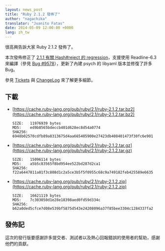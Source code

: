 ```yaml
---
layout: news_post
title: "Ruby 2.1.2 發佈了"
author: "nagachika"
translator: "Juanito Fatas"
date: 2014-05-09 12:00:00 +0000
lang: zh_tw
---
```


很高興告訴大家 Ruby 2.1.2 發佈了。

本次發佈修正了 [2.1.1 有關 Hash#reject 的 regression](https://www.ruby-lang.org/zh_tw/news/2014/03/10/regression-of-hash-reject-in-ruby-2-1-1/)，支援使用 Readline-6.3 來編譯（參見 [Bug #9578](https://bugs.ruby-lang.org/issues/9578)），更新了內建 psych 的 libyaml 版本並修復了許多 Bug。

參見 [Tickets](https://bugs.ruby-lang.org/projects/ruby-21/issues?set_filter=1&amp;status_id=5)
與 [ChangeLog](https://svn.ruby-lang.org/repos/ruby/tags/v2_1_2/ChangeLog)
來了解更多細節。

## 下載

* [https://cache.ruby-lang.org/pub/ruby/2.1/ruby-2.1.2.tar.bz2](https://cache.ruby-lang.org/pub/ruby/2.1/ruby-2.1.2.tar.bz2)

      SIZE:   11976939 bytes
      MD5:    ed9b8565bdeccb401d628ec8d54a0774
      SHA256: 6948b02570cdfb89a8313675d4aa665405900e27423db408401473f30fc6e901

* [https://cache.ruby-lang.org/pub/ruby/2.1/ruby-2.1.2.tar.gz](https://cache.ruby-lang.org/pub/ruby/2.1/ruby-2.1.2.tar.gz)

      SIZE:   15096114 bytes
      MD5:    a5b5c83565f8bd954ee522bd287d2ca1
      SHA256: f22a6447811a81f3c808d1c2a5ce3b5f5f0955c68c9a749182feb425589e6635

* [https://cache.ruby-lang.org/pub/ruby/2.1/ruby-2.1.2.zip](https://cache.ruby-lang.org/pub/ruby/2.1/ruby-2.1.2.zip)

      SIZE:   16621119 bytes
      MD5:    7c303050d1e28e18398aed0fd59d334c
      SHA256: b62a0ded5cfce7d08e539bf5875d543e24208096a37f85bee3304c1284337fa2

## 發佈記

這次的發行版要感謝許多提交者、測試者以及熱心回報錯誤的使用者的幫助，感謝他們的貢獻。
